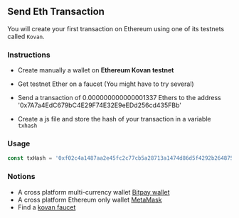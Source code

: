 ## Send Eth Transaction

You will create your first transaction on Ethereum using one of its testnets called `Kovan`.

### Instructions

- Create manually a wallet on **Ethereum Kovan testnet**

- Get testnet Ether on a faucet (You might have to try several)

- Send a transaction of 0.000000000000001337 Ethers to the address '0x7A7a4EdC679bC4E29F74E32E9eEDd256cd435FBb'

- Create a js file and store the hash of your transaction in a variable `txhash`

### Usage

```js
const txHash = '0xf02c4a1487aa2e45fc2c77cb5a28713a1474d86d5f4292b264875ccc5da82b67'
```

### Notions

- A cross platform multi-currency wallet [Bitpay wallet](https://bitpay.com/wallet/)
- A cross platform Ethereum only wallet [MetaMask](https://metamask.io/)
- Find a [kovan faucet](https://letmegooglethat.com/?q=kovan+faucet)
